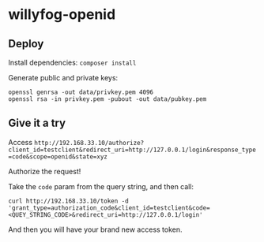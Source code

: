 willyfog-openid
===============

## Deploy

Install dependencies: `composer install`

Generate public and private keys:

```
openssl genrsa -out data/privkey.pem 4096
openssl rsa -in privkey.pem -pubout -out data/pubkey.pem
```

## Give it a try

Access `http://192.168.33.10/authorize?client_id=testclient&redirect_uri=http://127.0.0.1/login&response_type=code&scope=openid&state=xyz`

Authorize the request!

Take the `code` param from the query string, and then call:

```
curl http://192.168.33.10/token -d 'grant_type=authorization_code&client_id=testclient&code=<QUEY_STRING_CODE>&redirect_uri=http://127.0.0.1/login'
```

And then you will have your brand new access token.